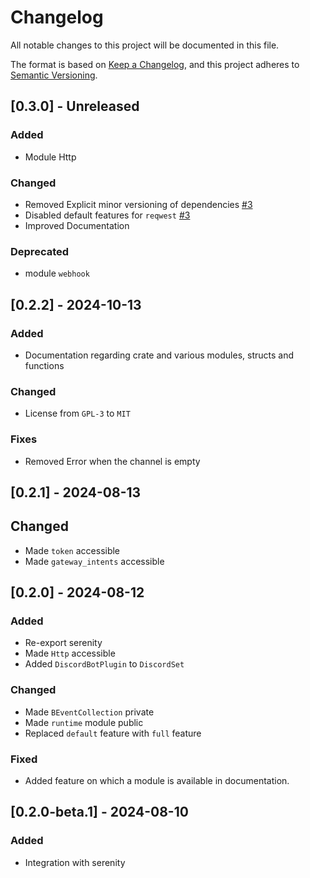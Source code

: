 # Changelog

All notable changes to this project will be documented in this file.

The format is based on [Keep a Changelog](https://keepachangelog.com/en/1.1.0/),
and this project adheres to [Semantic Versioning](https://semver.org/spec/v2.0.0.html).

## [0.3.0] - Unreleased

### Added
- Module Http

### Changed
- Removed Explicit minor versioning of dependencies [#3](https://github.com/as1100k/bevy-discord/pull/3)
- Disabled default features for `reqwest` [#3](https://github.com/as1100k/bevy-discord/pull/3)
- Improved Documentation

### Deprecated
- module `webhook`

## [0.2.2] - 2024-10-13

### Added
- Documentation regarding crate and various modules, structs and functions

### Changed
- License from `GPL-3` to `MIT`

### Fixes
- Removed Error when the channel is empty

## [0.2.1] - 2024-08-13

## Changed
- Made `token` accessible
- Made `gateway_intents` accessible

## [0.2.0] - 2024-08-12

### Added
- Re-export serenity
- Made `Http` accessible
- Added `DiscordBotPlugin` to `DiscordSet`

### Changed
- Made `BEventCollection` private
- Made `runtime` module public
- Replaced `default` feature with `full` feature

### Fixed
- Added feature on which a module is available in documentation.

## [0.2.0-beta.1] - 2024-08-10

### Added
- Integration with serenity
